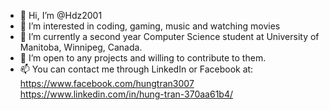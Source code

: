 - 👋 Hi, I’m @Hdz2001
- 👀 I’m interested in coding, gaming, music and watching movies
- 🌱 I’m currently a second year Computer Science student at University of Manitoba, Winnipeg, Canada. 
- 💞️ I’m open to any projects and willing to contribute to them.
- 📫 You can contact me through LinkedIn or Facebook at: 
https://www.facebook.com/hungtran3007
https://www.linkedin.com/in/hung-tran-370aa61b4/

